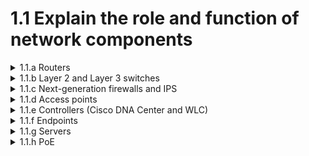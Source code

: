 # 1.1 Explain the role and function of network components

<details>
<summary>1.1.a Routers</summary>


### Role

* Routers are required to reach hosts that are not in the local network
* Routers use a routing table to route between networks

Routers play a critical role in directing data traffic between networks.
They are responsible for analyzing incoming data packets and determining their destination, then forwarding them to the appropriate network.
### Function:
* path Determination
* packet Forwarding

To perform their role, routers maintain a routing table, which is a database of network addresses and their associated routes. Using this information, routers determine the best path for data to travel between networks. When a data packet arrives at a router, it examines its destination address, looks up the corresponding route in its routing table, and forwards the packet along that route.

Routers can also perform other functions such as filtering traffic based on certain criteria, like IP address or protocol type. They can also provide security features such as firewalls and virtual private network (VPN) support.

    More:

    Netacad - Switching, Routing, and Wireless Essentials v7.02 14.1.1

    CTX training - <https://ondemandlearning.cisco.com/cisco-ems/ccna10/sections/9/pages/2>


---

</details>
<details>
<summary> 1.1.b Layer 2 and Layer 3 switches </summary>

### Layer 2


* Role:

    A Layer 2 switch, also known as an Ethernet switch, plays a critical role in local area networks (LANs) by connecting devices to a network and facilitating the transfer of data between them. Its primary function is to forward data frames between devices within a local network.

* Function:

    To perform its role, a Layer 2 switch operates at the Data Link layer (Layer 2) of the OSI (Open Systems Interconnection) model. It uses MAC (Media Access Control) addresses to identify the source and destination of data frames and makes forwarding decisions based on these addresses. Layer 2 switches have a switching table that maps MAC addresses to the switch port that the device is connected to. This allows the switch to quickly and efficiently forward data frames to their intended destinations.

    Layer 2 switches are also capable of supporting VLANs (Virtual Local Area Networks), which can be used to segment a network into multiple virtual LANs, each with its own broadcast domain. VLANs can improve network security and performance by limiting the broadcast traffic and improving network segmentation.


### Layer 3

* Role:

    A Layer 3 switch, also known as an IP switch, plays a critical role in both local area networks (LANs) and wide area networks (WANs) by connecting different networks and facilitating the transfer of data between them. Its primary function is to route data packets between different networks based on their IP addresses.

* Function:

    To perform its role, a Layer 3 switch operates at the Network layer (Layer 3) of the OSI (Open Systems Interconnection) model. It uses both MAC and IP addresses to identify the source and destination of data packets and makes forwarding decisions based on these addresses. Layer 3 switches have a routing table that maps IP addresses to the next hop or outgoing interface to forward packets to their destination.

    In addition to routing functions, Layer 3 switches also offer advanced switching capabilities. They can perform packet switching at wire speed, just like Layer 2 switches, and support advanced VLAN features such as VLAN routing, where VLANs can be routed independently of each other.

    Layer 3 switches are commonly used in larger networks where routing between subnets or VLANs is required. They can improve network performance and security by reducing network congestion and limiting broadcast traffic.

---

</details>

<details>
<summary>1.1.c Next-generation firewalls and IPS </summary>

---

</details>

<details>
<summary>1.1.d Access points </summary>

---

</details>

<details>
<summary>1.1.e Controllers (Cisco DNA Center and WLC) </summary>

---
</details>

<details>
<summary>1.1.f Endpoints </summary>

---
</details>

<details>
<summary>1.1.g Servers </summary>

---
</details>

<details>
<summary>1.1.h PoE </summary>

---
</details>

